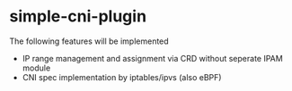 # simple-cni-plugin

The following features will be implemented
- IP range management and assignment via CRD without seperate IPAM module
- CNI spec implementation by iptables/ipvs (also eBPF)
